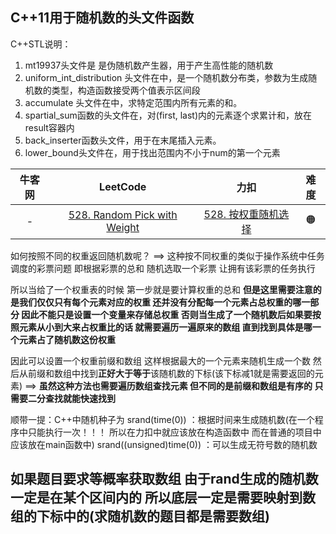 

## C++11用于随机数的头文件函数

C++STL说明：

1. mt19937头文件是<random> 是伪随机数产生器，用于产生高性能的随机数
2. uniform_int_distribution 头文件在<random>中，是一个随机数分布类，参数为生成随机数的类型，构造函数接受两个值表示区间段
3. accumulate 头文件在<numeric>中，求特定范围内所有元素的和。
4. spartial_sum函数的头文件在<numeric>，对(first, last)内的元素逐个求累计和，放在result容器内
5. back_inserter函数头文件<iterator>，用于在末尾插入元素。
6. lower_bound头文件在<algorithm>，用于找出范围内不小于num的第一个元素



| 牛客网 |                           LeetCode                           |                             力扣                             | 难度 |
| :----: | :----------------------------------------------------------: | :----------------------------------------------------------: | :--: |
|   -    | [528. Random Pick with Weight](https://leetcode.com/problems/random-pick-with-weight/) | [528. 按权重随机选择](https://leetcode.cn/problems/random-pick-with-weight/) |  🟠   |

如何按照不同的权重返回随机数呢？   ==>   这种按不同权重的类似于操作系统中任务调度的彩票问题   即根据彩票的总和  随机选取一个彩票  让拥有该彩票的任务执行

所以当给了一个权重表的时候  第一步就是要计算权重的总和   **但是这里需要注意的是我们仅仅只有每个元素对应的权重  还并没有分配每一个元素占总权重的哪一部分   因此不能只是设置一个变量来存储总权重   否则当生成了一个随机数后如果要按照元素从小到大来占权重比的话   就需要遍历一遍原来的数组  直到找到具体是哪一个元素占了随机数这份权重**

因此可以设置一个权重前缀和数组    这样根据最大的一个元素来随机生成一个数    然后从前缀和数组中找到**正好大于等于**该随机数的下标(该下标减1就是需要返回的元素)   ==>  **虽然这种方法也需要遍历数组查找元素  但不同的是前缀和数组是有序的  只需要二分查找就能快速找到**

顺带一提：C++中随机种子为 srand(time(0)) ：根据时间来生成随机数(在一个程序中只能执行一次！！！ 所以在力扣中就应该放在构造函数中  而在普通的项目中应该放在main函数中)        srand((unsigned)time(0)) ：可以生成无符号数的随机数



## 如果题目要求等概率获取数组  由于rand生成的随机数一定是在某个区间内的   所以底层一定是需要映射到数组的下标中的(求随机数的题目都是需要数组)

